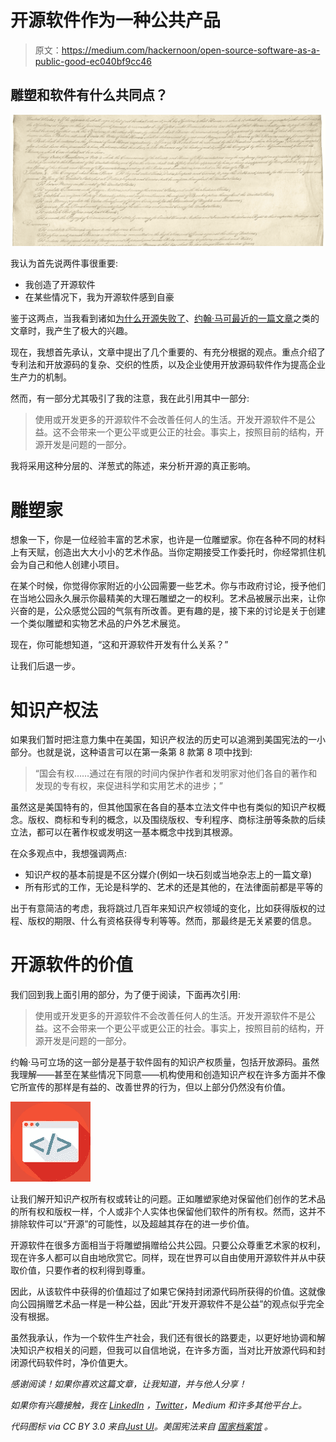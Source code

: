 # 开源软件作为一种公共产品

> 原文：<https://medium.com/hackernoon/open-source-software-as-a-public-good-ec040bf9cc46>

## 雕塑和软件有什么共同点？

![](img/56d396c34f2fcfd035babc20cfc2d856.png)

我认为首先说两件事很重要:

*   我创造了开源软件
*   在某些情况下，我为开源软件感到自豪

鉴于这两点，当我看到诸如[为什么开源失败了](/@johnmark/why-open-source-failed-6cae5d6a9f6)、[约翰·马可最近的一篇文章](/@johnmark)之类的文章时，我产生了极大的兴趣。

现在，我想首先承认，文章中提出了几个重要的、有充分根据的观点。重点介绍了专利法和开放源码的复杂、交织的性质，以及企业使用开放源码软件作为提高企业生产力的机制。

然而，有一部分尤其吸引了我的注意，我在此引用其中一部分:

> 使用或开发更多的开源软件不会改善任何人的生活。开发开源软件不是公益。这不会带来一个更公平或更公正的社会。事实上，按照目前的结构，开源开发是问题的一部分。

我将采用这种分层的、洋葱式的陈述，来分析开源的真正影响。

# 雕塑家

想象一下，你是一位经验丰富的艺术家，也许是一位雕塑家。你在各种不同的材料上有天赋，创造出大大小小的艺术作品。当你定期接受工作委托时，你经常抓住机会为自己和他人创建小项目。

在某个时候，你觉得你家附近的小公园需要一些艺术。你与市政府讨论，授予他们在当地公园永久展示你最精美的大理石雕塑之一的权利。艺术品被展示出来，让你兴奋的是，公众感觉公园的气氛有所改善。更有趣的是，接下来的讨论是关于创建一个类似雕塑和实物艺术品的户外艺术展览。

现在，你可能想知道，“这和开源软件开发有什么关系？”

让我们后退一步。

# 知识产权法

如果我们暂时把注意力集中在美国，知识产权法的历史可以追溯到美国宪法的一小部分。也就是说，这种语言可以在第一条第 8 款第 8 项中找到:

> “国会有权……通过在有限的时间内保护作者和发明家对他们各自的著作和发现的专有权，来促进科学和实用艺术的进步；”

虽然这是美国特有的，但其他国家在各自的基本立法文件中也有类似的知识产权概念。版权、商标和专利的概念，以及围绕版权、专利程序、商标注册等条款的后续立法，都可以在著作权或发明这一基本概念中找到其根源。

在众多观点中，我想强调两点:

*   知识产权的基本前提是不区分媒介(例如一块石刻或当地杂志上的一篇文章)
*   所有形式的工作，无论是科学的、艺术的还是其他的，在法律面前都是平等的

出于有意简洁的考虑，我将跳过几百年来知识产权领域的变化，比如获得版权的过程、版权的期限、什么有资格获得专利等等。然而，那最终是无关紧要的信息。

# 开源软件的价值

我们回到我上面引用的部分，为了便于阅读，下面再次引用:

> 使用或开发更多的开源软件不会改善任何人的生活。开发开源软件不是公益。这不会带来一个更公平或更公正的社会。事实上，按照目前的结构，开源开发是问题的一部分。

约翰·马可立场的这一部分是基于软件固有的知识产权质量，包括开放源码。虽然我理解——甚至在某些情况下同意——机构使用和创造知识产权在许多方面并不像它所宣传的那样是有益的、改善世界的行为，但以上部分仍然没有价值。

![](img/f17731600cfc623dcd8da7eded0d5101.png)

让我们解开知识产权所有权或转让的问题。正如雕塑家绝对保留他们创作的艺术品的所有权和版权一样，个人或非个人实体也保留他们软件的所有权。然而，这并不排除软件可以“开源”的可能性，以及超越其存在的进一步价值。

开源软件在很多方面相当于将雕塑捐赠给公共公园。只要公众尊重艺术家的权利，现在许多人都可以自由地欣赏它。同样，现在世界可以自由使用开源软件并从中获取价值，只要作者的权利得到尊重。

因此，从该软件中获得的价值超过了如果它保持封闭源代码所获得的价值。这就像向公园捐赠艺术品一样是一种公益，因此“开发开源软件不是公益”的观点似乎完全没有根据。

虽然我承认，作为一个软件生产社会，我们还有很长的路要走，以更好地协调和解决知识产权相关的问题，但我可以自信地说，在许多方面，当对比开放源代码和封闭源代码软件时，净价值更大。

*感谢阅读！如果你喜欢这篇文章，让我知道，并与他人分享！*

*如果你有兴趣接触，我在* [*LinkedIn*](https://goo.gl/2tySiH) *，*[*Twitter*](https://goo.gl/xAvf1h)*，Medium 和许多其他平台上。*

*代码图标 via CC BY 3.0 来自*[*Just UI*](https://www.behance.net/gallery/46430855/Luchesa-Flat-Icons)*。美国宪法来自* [*国家档案馆*](https://www.archives.gov/founding-docs/downloads) *。*